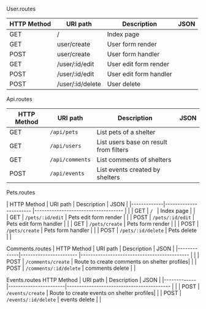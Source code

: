 
User.routes 

| HTTP Method | URI path         | Description            | JSON |
|-------------|------------------|------------------------|------|
| GET         | /                | Index page             |      |
| GET         | user/create      | User form render       |      |
| POST        | user/create      | User form handler      |      |
| GET         | /user/:id/edit   | User edit form render  |      |
| POST        | /user/:id/edit   | User edit form handler |      |
| POST        | /user/:id/delete | User delete            |      |




Api.routes

| HTTP Method | URI path               |         Description                    | JSON |
|-------------|----------------------- |----------------------------------------|------|
| GET         | `/api/pets `           | List pets of a shelter                 |      |       
| GET         | `/api/users`           | List users base on result from filters |      |
| GET         | `/api/comments`        | List comments of shelters              |      |
| POST        | `/api/events`          | List events created by shelters        |      |

Pets.routes 

| HTTP Method | URI path               |         Description                 | JSON |
|-------------|----------------------- |------------------------------------ |      |
| GET         | `/ `                   | Index page                          |      |       
| GET         | `/pets/:id/edit`       | Pets edit form render               |      |
| POST        | `/pets/:id/edit`       | Pets edit form handler              |      |
| GET         | `/pets/create`         | Pets form render                    |      |
| POST        | `/pets/create`         | Pets form handler                   |      |
| POST        | `/pets/:id/delete`     | Pets delete                         |      |

Comments.routes
| HTTP Method | URI path               |         Description                         | JSON |
|-------------|----------------------- |-------------------------------------------- |      |
| POST        | `/comments/create`     | Route to create comments on shelter profiles|      |
| POST        | `/comments/:id/delete` | comments delete                             |      |

Events.routes 
 HTTP Method | URI path               |         Description                       | JSON |
|-------------|-----------------------|------------------------------------------ |      |
| POST        | `/events/create`      | Route to create events on shelter profiles|      |
| POST        | `/events/:id/delete`  | events delete                             |      |



